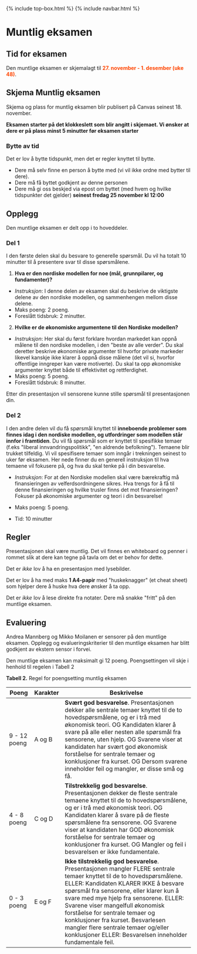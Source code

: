 {% include top-box.html %} <!-- Kode for å inkludere boksen på toppen av siden. Se _config.yml for å gjøre endringer. -->
{% include navbar.html %} <!-- Kode for navigasjonsmeny. Se navbar.html for å gjøre endringer. -->
<!-- Gjør endringer under her -->

# Muntlig eksamen

## Tid for eksamen
Den muntlige eksamen er skjemalagt til **<span style="color:OrangeRed;">27. november - 1. desember (uke 48)</span>**. 


## Skjema Muntlig eksamen

Skjema og plass for muntlig eksamen blir publisert på Canvas seinest 18. november.

**Eksamen starter på det klokkeslett som blir angitt i skjemaet. Vi ønsker at dere er på plass minst 5 minutter før eksamen starter**

### Bytte av tid
Det er lov å bytte tidspunkt, men det er regler knyttet til bytte. 

* Dere må selv finne en person å bytte med (vi vil ikke ordne med bytter til dere).
* Dere må få byttet godkjent av denne personen
* Dere må gi oss beskjed via epost om byttet (med hvem og hvilke tidspunkter det gjelder) **seinest fredag 25 november kl 12:00**

## Opplegg
Den muntlige eksamen er delt opp i to hoveddeler.

### Del 1
I den første delen skal du besvare to generelle spørsmål. Du vil ha totalt 10 minutter til å presentere svar til disse spørsmålene.
1. **Hva er den nordiske modellen for noe (mål, grunnpilarer, og fundamenter)?**
* *Instruksjon*: I denne delen av eksamen skal du beskrive de viktigste delene av den nordiske modellen, og sammenhengen mellom disse delene.
* Maks poeng: 2 poeng.
* Foreslått tidsbruk: 2 minutter. 
2. **Hvilke er de økonomiske argumentene til den Nordiske modellen?**
* *Instruksjon*: Her skal du først forklare hvordan markedet kan oppnå målene til den nordiske modellen, i den "beste av alle verder". Du skal deretter beskrive økonomiske argumenter til hvorfor private markeder likevel kanskje ikke klarer å oppnå disse målene (det vil si, hvorfor offentlige inngreper kan være motiverte). Du skal ta opp økonomiske argumenter knyttet både til effektivitet og rettferdighet.
* Maks poeng: 5 poeng.
* Foreslått tidsbruk: 8 minutter.

Etter din presentasjon vil sensorene kunne stille spørsmål til presentasjonen din.

### Del 2
I den andre delen vil du få spørsmål knyttet til **inneboende problemer som finnes idag i den nordiske modellen, og utfordringer som modellen står innfor i framtiden**. Du vil få spørsmål som er knyttet til spesifikke temaer (f.eks "liberal innvandringspolitikk", "en aldrende befolkning"). Temaene blir trukket tilfeldig. Vi vil spesifisere temaer som inngår i trekningen seinest to uker før eksamen. Her nede finner du en generell instruksjon til hva temaene vil fokusere på, og hva du skal tenke på i din besvarelse.

* *Instruksjon*: For at den Nordiske modellen skal være bærekraftig må finansieringen av velferdsordningene sikres. Hva trengs for å få til denne finansieringen og hvilke trusler finns det mot finansieringen? Fokuser på økonomiske argumenter og teori i din besvarelse! 

* Maks poeng: 5 poeng.
* Tid: 10 minutter

## Regler
Presentasjonen skal være muntlig. Det vil finnes en whiteboard og penner i rommet slik at dere kan tegne på tavla om det er behov for dette. 

Det er *ikke* lov å ha en presentasjon med lysebilder. 

Det er lov å ha med maks **1 A4-papir** med "huskeknagger" (et cheat sheet) som hjelper dere å huske hva dere ønsker å ta opp.

Det er *ikke* lov å lese direkte fra notater. Dere må snakke "fritt" på den muntlige eksamen.

## Evaluering
Andrea Mannberg og Mikko Moilanen er sensorer på den muntlige eksamen. Opplegg og evalueringskriterier til den muntlige eksamen har blitt godkjent av ekstern sensor i forvei. 

Den muntlige eksamen kan maksimalt gi 12 poeng. Poengsettingen vil skje i henhold til regelen i Tabell 2

**Tabell 2.** Regel for poengsetting muntlig eksamen


|   Poeng               | Karakter |Beskrivelse |
| --------------------- |--------- | ----------- |
| 9 - 12 poeng | A og B |**Svært god besvarelse**. Presentasjonen dekker alle sentrale temaer knyttet til de to hovedspørsmålene, og er i trå med økonomisk teori. OG Kandidaten klarer å svare på alle eller nesten alle spørsmål fra sensorene, uten hjelp. OG Svarene viser at kandidaten har svært god økonomisk forståelse for sentrale temaer og konklusjoner fra kurset. OG Dersom svarene inneholder feil og mangler, er disse små og få. |
| 4 - 8 poeng | C og D |**Tilstrekkelig god besvarelse**. Presentasjonen dekker de fleste sentrale temaene knyttet til de to hovedspørsmålene, og er i trå med økonomisk teori. OG Kandidaten klarer å svare på de fleste spørsmålene fra sensorene. OG Svarene viser at kandidaten har GOD økonomisk forståelse for sentrale temaer og konklusjoner fra kurset. OG Mangler og feil i besvarelsen er ikke fundamentale.|
| 0 - 3 poeng | E og F | **Ikke tilstrekkelig god besvarelse**. Presentasjonen mangler FLERE sentrale temaer knyttet til de to hovedspørsmålene. ELLER: Kandidaten KLARER IKKE å besvare spørsmål fra sensorene, eller klarer kun å svare med mye hjelp fra sensorene. ELLER: Svarene viser mangelfull økonomisk forståelse for sentrale temaer og konklusjoner fra kurset. Besvarlesen mangler flere sentrale temaer og/eller konklusjoner ELLER: Besvarelsen inneholder fundamentale feil. |





